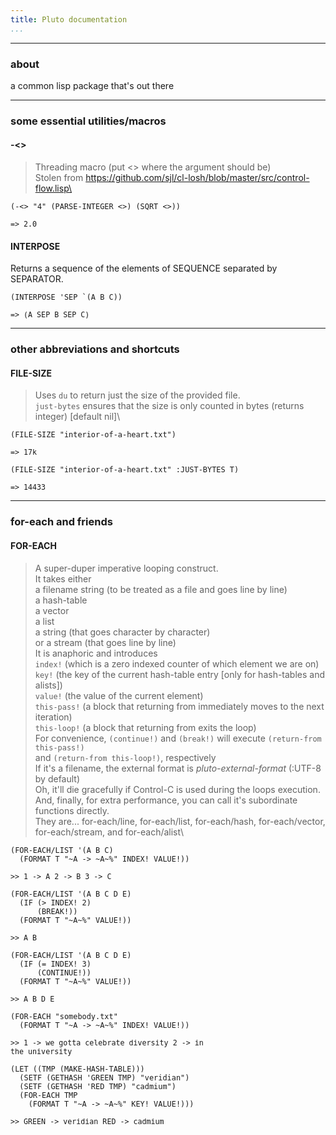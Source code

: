 ```yaml
---
title: Pluto documentation
...
```


-----

### about

a common lisp package that's out there



-----

### some essential utilities/macros


#### -<>

> Threading macro (put <> where the argument should be)\
>    Stolen from https://github.com/sjl/cl-losh/blob/master/src/control-flow.lisp\

```{.commonlisp}
(-<> "4" (PARSE-INTEGER <>) (SQRT <>))
```

<small><pre>=> 2.0</pre></small>



#### INTERPOSE

Returns a sequence of the elements of SEQUENCE separated by SEPARATOR.
```{.commonlisp}
(INTERPOSE 'SEP `(A B C))
```

<small><pre>=> (A SEP B SEP C)</pre></small>



-----

### other abbreviations and shortcuts


#### FILE-SIZE

> Uses `du` to return just the size of the provided file.\
>    `just-bytes` ensures that the size is only counted in bytes (returns integer) [default nil]\

```{.commonlisp}
(FILE-SIZE "interior-of-a-heart.txt")
```

<small><pre>=> 17k</pre></small>



```{.commonlisp}
(FILE-SIZE "interior-of-a-heart.txt" :JUST-BYTES T)
```

<small><pre>=> 14433</pre></small>



-----

### for-each and friends


#### FOR-EACH

> A super-duper imperative looping construct.\
>    It takes either\
>      a filename string    (to be treated as a file and goes line by line)\
>      a hash-table\
>      a vector\
>      a list\
>      a string             (that goes character by character)\
>      or a stream          (that goes line by line)\
>   It is anaphoric and introduces\
>      `index!`             (which is a zero indexed counter of which element we are on)\
>      `key!`               (the key of the current hash-table entry [only for hash-tables and alists])\
>      `value!`             (the value of the current element)\
>      `this-pass!`         (a block that returning from immediately moves to the next iteration)\
>      `this-loop!`         (a block that returning from exits the loop)\
>   For convenience, `(continue!)` and `(break!)` will execute `(return-from this-pass!)`\
>   and `(return-from this-loop!)`, respectively\
>   If it's a filename, the external format is *pluto-external-format* (:UTF-8 by default)\
>   Oh, it'll die gracefully if Control-C is used during the loops execution.\
>   And, finally, for extra performance, you can call it's subordinate functions directly.\
>   They are... for-each/line, for-each/list, for-each/hash, for-each/vector,\
>   for-each/stream, and for-each/alist\

```{.commonlisp}
(FOR-EACH/LIST '(A B C)
  (FORMAT T "~A -> ~A~%" INDEX! VALUE!))
```

<small><pre>>> 1 -> A
2 -> B
3 -> C
</pre></small>



```{.commonlisp}
(FOR-EACH/LIST '(A B C D E)
  (IF (> INDEX! 2)
      (BREAK!))
  (FORMAT T "~A~%" VALUE!))
```

<small><pre>>> A
B
</pre></small>



```{.commonlisp}
(FOR-EACH/LIST '(A B C D E)
  (IF (= INDEX! 3)
      (CONTINUE!))
  (FORMAT T "~A~%" VALUE!))
```

<small><pre>>> A
B
D
E
</pre></small>



```{.commonlisp}
(FOR-EACH "somebody.txt"
  (FORMAT T "~A -> ~A~%" INDEX! VALUE!))
```

<small><pre>>> 1 -> we gotta celebrate diversity
2 -> in the university
</pre></small>



```{.commonlisp}
(LET ((TMP (MAKE-HASH-TABLE)))
  (SETF (GETHASH 'GREEN TMP) "veridian")
  (SETF (GETHASH 'RED TMP) "cadmium")
  (FOR-EACH TMP
    (FORMAT T "~A -> ~A~%" KEY! VALUE!)))
```

<small><pre>>> GREEN -> veridian
RED -> cadmium
</pre></small>


